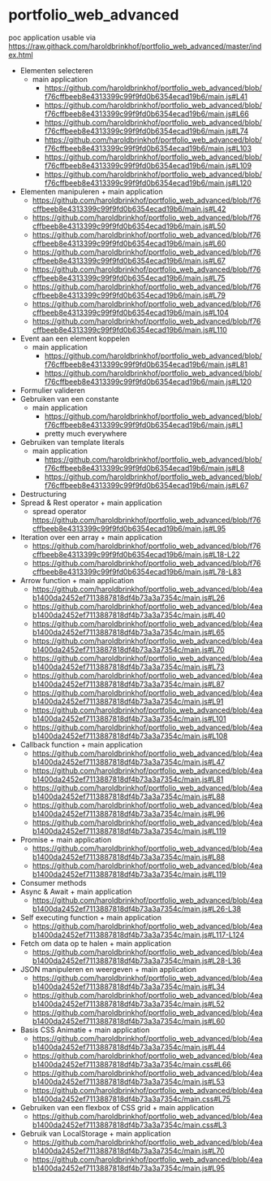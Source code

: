# portfolio_web_advanced
poc application usable via https://raw.githack.com/haroldbrinkhof/portfolio_web_advanced/master/index.html


-    Elementen selecteren
      + main application
         - 	https://github.com/haroldbrinkhof/portfolio_web_advanced/blob/f76cffbeeb8e4313399c99f9fd0b6354ecad19b6/main.js#L41
         - 	https://github.com/haroldbrinkhof/portfolio_web_advanced/blob/f76cffbeeb8e4313399c99f9fd0b6354ecad19b6/main.js#L66
         - 	https://github.com/haroldbrinkhof/portfolio_web_advanced/blob/f76cffbeeb8e4313399c99f9fd0b6354ecad19b6/main.js#L74
         - 	https://github.com/haroldbrinkhof/portfolio_web_advanced/blob/f76cffbeeb8e4313399c99f9fd0b6354ecad19b6/main.js#L103
         - 	https://github.com/haroldbrinkhof/portfolio_web_advanced/blob/f76cffbeeb8e4313399c99f9fd0b6354ecad19b6/main.js#L109
         - 	https://github.com/haroldbrinkhof/portfolio_web_advanced/blob/f76cffbeeb8e4313399c99f9fd0b6354ecad19b6/main.js#L120  
-    Elementen manipuleren
    + main application
       - https://github.com/haroldbrinkhof/portfolio_web_advanced/blob/f76cffbeeb8e4313399c99f9fd0b6354ecad19b6/main.js#L42
       - https://github.com/haroldbrinkhof/portfolio_web_advanced/blob/f76cffbeeb8e4313399c99f9fd0b6354ecad19b6/main.js#L50
       - https://github.com/haroldbrinkhof/portfolio_web_advanced/blob/f76cffbeeb8e4313399c99f9fd0b6354ecad19b6/main.js#L60
       - https://github.com/haroldbrinkhof/portfolio_web_advanced/blob/f76cffbeeb8e4313399c99f9fd0b6354ecad19b6/main.js#L67
       - https://github.com/haroldbrinkhof/portfolio_web_advanced/blob/f76cffbeeb8e4313399c99f9fd0b6354ecad19b6/main.js#L75
       - https://github.com/haroldbrinkhof/portfolio_web_advanced/blob/f76cffbeeb8e4313399c99f9fd0b6354ecad19b6/main.js#L79
       - https://github.com/haroldbrinkhof/portfolio_web_advanced/blob/f76cffbeeb8e4313399c99f9fd0b6354ecad19b6/main.js#L104
       - https://github.com/haroldbrinkhof/portfolio_web_advanced/blob/f76cffbeeb8e4313399c99f9fd0b6354ecad19b6/main.js#L110
-    Event aan een element koppelen
     + main application
       - https://github.com/haroldbrinkhof/portfolio_web_advanced/blob/f76cffbeeb8e4313399c99f9fd0b6354ecad19b6/main.js#L81
       - https://github.com/haroldbrinkhof/portfolio_web_advanced/blob/f76cffbeeb8e4313399c99f9fd0b6354ecad19b6/main.js#L120
-    Formulier valideren
-    Gebruiken van een constante
     + main application
       - https://github.com/haroldbrinkhof/portfolio_web_advanced/blob/f76cffbeeb8e4313399c99f9fd0b6354ecad19b6/main.js#L1
       - pretty much everywhere
-    Gebruiken van template literals
     + main application
       - https://github.com/haroldbrinkhof/portfolio_web_advanced/blob/f76cffbeeb8e4313399c99f9fd0b6354ecad19b6/main.js#L8
       - https://github.com/haroldbrinkhof/portfolio_web_advanced/blob/f76cffbeeb8e4313399c99f9fd0b6354ecad19b6/main.js#L67 
-    Destructuring
-    Spread & Rest operator
    + main application
     - spread operator https://github.com/haroldbrinkhof/portfolio_web_advanced/blob/f76cffbeeb8e4313399c99f9fd0b6354ecad19b6/main.js#L95
-    Iteration over een array
    + main application
     - https://github.com/haroldbrinkhof/portfolio_web_advanced/blob/f76cffbeeb8e4313399c99f9fd0b6354ecad19b6/main.js#L18-L22
     - https://github.com/haroldbrinkhof/portfolio_web_advanced/blob/f76cffbeeb8e4313399c99f9fd0b6354ecad19b6/main.js#L78-L83
-    Arrow function
    + main application
     - https://github.com/haroldbrinkhof/portfolio_web_advanced/blob/4eab1400da2452ef7113887818df4b73a3a7354c/main.js#L26
     - https://github.com/haroldbrinkhof/portfolio_web_advanced/blob/4eab1400da2452ef7113887818df4b73a3a7354c/main.js#L40
     - https://github.com/haroldbrinkhof/portfolio_web_advanced/blob/4eab1400da2452ef7113887818df4b73a3a7354c/main.js#L65
     - https://github.com/haroldbrinkhof/portfolio_web_advanced/blob/4eab1400da2452ef7113887818df4b73a3a7354c/main.js#L70
     - https://github.com/haroldbrinkhof/portfolio_web_advanced/blob/4eab1400da2452ef7113887818df4b73a3a7354c/main.js#L73
     - https://github.com/haroldbrinkhof/portfolio_web_advanced/blob/4eab1400da2452ef7113887818df4b73a3a7354c/main.js#L87
     - https://github.com/haroldbrinkhof/portfolio_web_advanced/blob/4eab1400da2452ef7113887818df4b73a3a7354c/main.js#L91
     - https://github.com/haroldbrinkhof/portfolio_web_advanced/blob/4eab1400da2452ef7113887818df4b73a3a7354c/main.js#L101
     - https://github.com/haroldbrinkhof/portfolio_web_advanced/blob/4eab1400da2452ef7113887818df4b73a3a7354c/main.js#L108 
-    Callback function
    + main application
     - https://github.com/haroldbrinkhof/portfolio_web_advanced/blob/4eab1400da2452ef7113887818df4b73a3a7354c/main.js#L47
     - https://github.com/haroldbrinkhof/portfolio_web_advanced/blob/4eab1400da2452ef7113887818df4b73a3a7354c/main.js#L81
     - https://github.com/haroldbrinkhof/portfolio_web_advanced/blob/4eab1400da2452ef7113887818df4b73a3a7354c/main.js#L88
     - https://github.com/haroldbrinkhof/portfolio_web_advanced/blob/4eab1400da2452ef7113887818df4b73a3a7354c/main.js#L96
     - https://github.com/haroldbrinkhof/portfolio_web_advanced/blob/4eab1400da2452ef7113887818df4b73a3a7354c/main.js#L119
-    Promise
    + main application
     - https://github.com/haroldbrinkhof/portfolio_web_advanced/blob/4eab1400da2452ef7113887818df4b73a3a7354c/main.js#L88
     - https://github.com/haroldbrinkhof/portfolio_web_advanced/blob/4eab1400da2452ef7113887818df4b73a3a7354c/main.js#L119
-    Consumer methods
-    Async & Await
    + main application
     - https://github.com/haroldbrinkhof/portfolio_web_advanced/blob/4eab1400da2452ef7113887818df4b73a3a7354c/main.js#L26-L38
-    Self executing function
    + main application
     - https://github.com/haroldbrinkhof/portfolio_web_advanced/blob/4eab1400da2452ef7113887818df4b73a3a7354c/main.js#L117-L124
-    Fetch om data op te halen
    + main application
     - https://github.com/haroldbrinkhof/portfolio_web_advanced/blob/4eab1400da2452ef7113887818df4b73a3a7354c/main.js#L28-L36
-    JSON manipuleren en weergeven
    + main application
     - https://github.com/haroldbrinkhof/portfolio_web_advanced/blob/4eab1400da2452ef7113887818df4b73a3a7354c/main.js#L34
     - https://github.com/haroldbrinkhof/portfolio_web_advanced/blob/4eab1400da2452ef7113887818df4b73a3a7354c/main.js#L52
     - https://github.com/haroldbrinkhof/portfolio_web_advanced/blob/4eab1400da2452ef7113887818df4b73a3a7354c/main.js#L60
-    Basis CSS Animatie
    + main application
     - https://github.com/haroldbrinkhof/portfolio_web_advanced/blob/4eab1400da2452ef7113887818df4b73a3a7354c/main.js#L44
     - https://github.com/haroldbrinkhof/portfolio_web_advanced/blob/4eab1400da2452ef7113887818df4b73a3a7354c/main.css#L66
     - https://github.com/haroldbrinkhof/portfolio_web_advanced/blob/4eab1400da2452ef7113887818df4b73a3a7354c/main.js#L53
     - https://github.com/haroldbrinkhof/portfolio_web_advanced/blob/4eab1400da2452ef7113887818df4b73a3a7354c/main.css#L75
-    Gebruiken van een flexbox of CSS grid
    + main application
     - https://github.com/haroldbrinkhof/portfolio_web_advanced/blob/4eab1400da2452ef7113887818df4b73a3a7354c/main.css#L3
-    Gebruik van LocalStorage
    + main application
     - https://github.com/haroldbrinkhof/portfolio_web_advanced/blob/4eab1400da2452ef7113887818df4b73a3a7354c/main.js#L70
     - https://github.com/haroldbrinkhof/portfolio_web_advanced/blob/4eab1400da2452ef7113887818df4b73a3a7354c/main.js#L95
